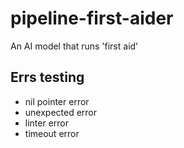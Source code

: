 # pipeline-first-aider

An AI model that runs 'first aid'

## Errs testing

- nil pointer error
- unexpected error
- linter error
- timeout error
